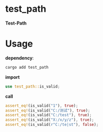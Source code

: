 # test_path
**Test-Path**

# Usage

**dependency**:
```bash
cargo add test_path
```

**import**
```rust
use test_path::is_valid;
```

**call**
```rust
assert_eq!(is_valid("1"), true);
assert_eq!(is_valid("C:/测试"), true);
assert_eq!(is_valid("C:/test"), true);
assert_eq!(is_valid("X:/x/y/z"), true);
assert_eq!(is_valid(r"C:/te|st"), false);
```
